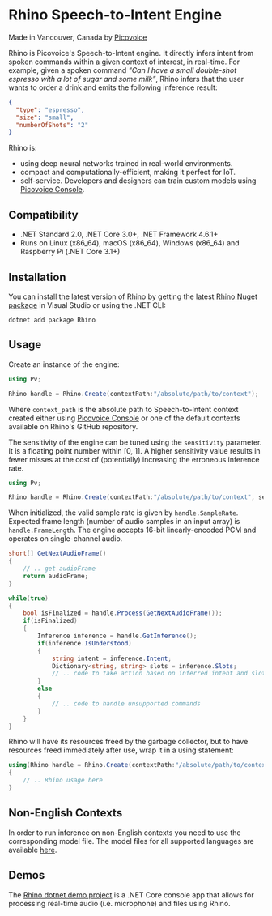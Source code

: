 # Rhino Speech-to-Intent Engine

Made in Vancouver, Canada by [Picovoice](https://picovoice.ai)

Rhino is Picovoice's Speech-to-Intent engine. It directly infers intent from spoken commands within a given context of
interest, in real-time. For example, given a spoken command *"Can I have a small double-shot espresso with a lot of sugar
 and some milk"*, Rhino infers that the user wants to order a drink and emits the following inference result:

```json
{
  "type": "espresso",
  "size": "small",
  "numberOfShots": "2"
}
```

Rhino is:

* using deep neural networks trained in real-world environments.
* compact and computationally-efficient, making it perfect for IoT.
* self-service. Developers and designers can train custom models using [Picovoice Console](https://picovoice.ai/console/).

## Compatibility

- .NET Standard 2.0, .NET Core 3.0+, .NET Framework 4.6.1+
- Runs on Linux (x86_64), macOS (x86_64), Windows (x86_64) and Raspberry Pi (.NET Core 3.1+)

## Installation

You can install the latest version of Rhino by getting the latest [Rhino Nuget package](https://www.nuget.org/packages/Rhino/) in Visual Studio or using the .NET CLI:

```console
dotnet add package Rhino
```

## Usage

Create an instance of the engine:

```csharp
using Pv;

Rhino handle = Rhino.Create(contextPath:"/absolute/path/to/context");
```

Where `context_path` is the absolute path to Speech-to-Intent context created either using
[Picovoice Console](https://picovoice.ai/console/) or one of the default contexts available on Rhino's GitHub repository.

The sensitivity of the engine can be tuned using the `sensitivity` parameter. It is a floating point number within
[0, 1]. A higher sensitivity value results in fewer misses at the cost of (potentially) increasing the erroneous
inference rate.

```csharp
using Pv;

Rhino handle = Rhino.Create(contextPath:"/absolute/path/to/context", sensitivity: 0.25f);
```

When initialized, the valid sample rate is given by `handle.SampleRate`. Expected frame length (number of audio samples
in an input array) is `handle.FrameLength`. The engine accepts 16-bit linearly-encoded PCM and operates on
single-channel audio.

```csharp
short[] GetNextAudioFrame()
{
    // .. get audioFrame
    return audioFrame;
}

while(true)
{
    bool isFinalized = handle.Process(GetNextAudioFrame());   
    if(isFinalized)
    {
        Inference inference = handle.GetInference();
        if(inference.IsUnderstood)
        {
            string intent = inference.Intent;
            Dictionary<string, string> slots = inference.Slots;
            // .. code to take action based on inferred intent and slot values
        }
        else
        {
            // .. code to handle unsupported commands              
        }        
    }
}
```

Rhino will have its resources freed by the garbage collector, but to have resources freed 
immediately after use, wrap it in a using statement: 

```csharp
using(Rhino handle = Rhino.Create(contextPath:"/absolute/path/to/context"))
{
    // .. Rhino usage here
}
```

## Non-English Contexts

In order to run inference on non-English contexts you need to use the corresponding model file. The model files for all supported languages are available [here](/lib/common).
## Demos

The [Rhino dotnet demo project](/demo/dotnet) is a .NET Core console app that allows for 
processing real-time audio (i.e. microphone) and files using Rhino.
